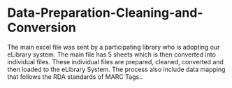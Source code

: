 # Data-Preparation-Cleaning-and-Conversion

The main excel file was sent by a participating library who is adopting our eLibrary system. 
The main file has 5 sheets which is then converted into individual files. 
These individual files are prepared, cleaned, converted and then loaded to the eLibrary System. 
The process also include data mapping that follows the RDA standards of MARC Tags..
